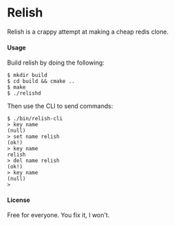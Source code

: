 Relish
======

Relish is a crappy attempt at making a cheap redis clone.

#### Usage

Build relish by doing the following:

```
$ mkdir build
$ cd build && cmake ..
$ make
$ ./relishd
```

Then use the CLI to send commands:

```
$ ./bin/relish-cli
> key name
(null)
> set name relish
(ok!)
> key name
relish
> del name relish
(ok!)
> key name
(null)
>
```

#### License

Free for everyone. You fix it, I won't.
